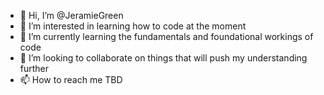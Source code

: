 - 👋 Hi, I’m @JeramieGreen
- 👀 I’m interested in learning how to code at the moment
- 🌱 I’m currently learning the fundamentals and foundational workings of code
- 💞️ I’m looking to collaborate on things that will push my understanding further
- 📫 How to reach me TBD

<!---
JeramieGreen/JeramieGreen is a ✨ special ✨ repository because its `README.md` (this file) appears on your GitHub profile.
You can click the Preview link to take a look at your changes.
--->
